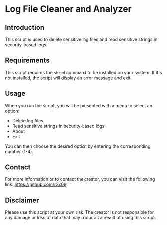 <h1>Log File Cleaner and Analyzer</h1>

<h2>Introduction</h2>

<p>This script is used to delete sensitive log files and read sensitive strings in security-based logs. 
<h2>Requirements</h2>

<p>This script requires the <code>shred</code> command to be installed on your system. If it's not installed, the script will display an error message and exit.</p>

<h2>Usage</h2>

<p>When you run the script, you will be presented with a menu to select an option:</p>

<ul>
  <li>Delete log files</li>
  <li>Read sensitive strings in security-based logs</li>
  <li>About</li>
  <li>Exit</li>
</ul>

<p>You can then choose the desired option by entering the corresponding number (1-4).</p>

<h2>Contact</h2>

<p>For more information or to contact the creator, you can visit the following link: <a href="https://github.com/r3x08">https://github.com/r3x08</a></p>

<h2>Disclaimer</h2>

<p>Please use this script at your own risk. The creator is not responsible for any damage or loss of data that may occur as a result of using this script.</p>
